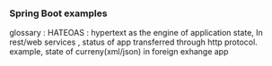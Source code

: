 ### Spring Boot examples


glossary : 
HATEOAS : hypertext as the engine of application state, In rest/web services , status of app transferred through http protocol.
            example, state of curreny(xml/json) in foreign exhange app
            
        
